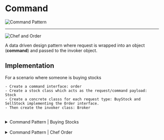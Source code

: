 # Command

![Command Pattern](https://www.tutorialspoint.com/design_pattern/images/command_pattern_uml_diagram.jpg)

<hr/>

![Chef and Order](https://www.freecodecamp.org/news/content/images/2019/07/command-class-diagram.PNG)

A data driven design pattern where request is wrapped into an object (**command**) and passed to the invoker object.

## Implementation
For a scenario where someone is buying stocks

    - Create a command interface: order
    - Create a stock class which acts as the request/command payload: Stock
    - Create a concrete classs for each request type: BuyStock and SellStock implementing the Order interface.
    - Then create the invoker class: Broker 


<br/>
<details>
    <summary>Command Pattern | Buying Stocks</summary>

```java
public interface Order {
    void execute()
}

```

```java 
public class Stock {
    private String name = ""
    private int quantity = 10;

    public void buy() {
        //print buy stocks
        this.quantity +=1;
    }

    public void sell() {
        this.quantity -=1;
    }
}

```


```java
public class BuyStock implements Order{
    private Stock stock;

    public BuyStock(Stock s) {
        this.stock = s;
    }

    @Override
    public void execute() {
        this.stock.buy()
    }
}

```

```java
public class SellStock implements Order {
    private Stock stock;

    public SellStock(Stock s) {
        this.stock = s;
    }

    @Override
    public void execute() {
        this.stock.sell()
    }
}

```

```java
public class Broker {
  <br/>
<details>
    <summary>Command Pattern | Buying Stocks</summary>

```java
    public void takeOrder(Order order) {
        this.orderList.add(order);
    }

    public void placeOrders() {
        for(Order order : orderList) {
            order.execute()
        }

        orderList.clear();
    }
}
```


```java
public class StockMarketApp{

    public class main() {
        Stock abcStock = new Stock();
        Stock jmxStock = new Stock();

        BuyStock buyOrder = new BuyStock(abcStock);
        SellStock sellOrder = new SellStock(jmxStock)

        //Broker 
        Broker broker = new Broker();
        broker.takeOrder(buyOrder)
        broker.takeOrder(sellOrder);

        broker.placeOrders();
    }
}

```
</details>


<br/>
<details>
    <summary>Command Pattern | Chef Order</summary>

```java
//The oder interface
public interface Order {
    void execute()
}

```

```java
//the meal
public class Meal {
    private String name = "";
    private List<String> additionalDetails = new ArrayList<String>;
    private int cost = 0;
    private String state;
    
    public void order() {
        //Consuming the meal
        this.state = "ordered";
        this.cost = 240 ; //Could be a calculation based on the other details
    }

    public consume() {
        this.state = "consume";
    }
       
}

```

```java
//The types of requests/actions | takeOrder & deliverOrder & place order
public class OrderRequest implements Order {
    private Meal meal;

    public OrderRequest(Meal meal) {
        this.meal = meal;
    }

    @Override
    public void execute() {
        this.meal.order();
    }
}

```


```java 
//The delivery DeliveryRequest
public class DeliveryRequest implements Order {
    private Meal meal;

    public DeliveryRequest(Meal meal) {
        this.meals = meal;
    }

    @Override
    public void execute() {
        this.meal.consume();
    }
}

```

```java
public class Waiter {

    private List<Order> orderList = new ArrayList<Order>();

    public void recieveOrder(Order order) {
        this.orderList.add(order);
    }

    public void deliverMeal() {
        for(Order o : this.orderList) {
            o.execute();
        }

        this.orderList.clear();
    }

}

```


```java
//The resturant class
public class Resturant {

    public void main() {
        
        Meal soup  = new Meal();
        Meal rice = new Meal();

        //Waiters
        OrderRequest orderRequest = new OrderRequest(soup);
        DeliveryRequest deliveryRequest = new DeliveryRequest(rice);
        
        Waiter waiter = new Waiter();
        waiter.takeOrder(orderRequest);
        waiter.deliverOrder(deliveryRequest);

    }
}

```
